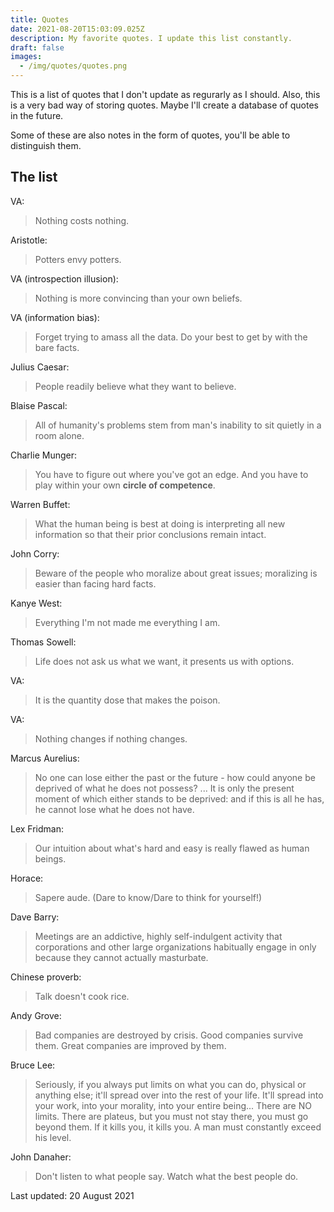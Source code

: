 ```yaml
---
title: Quotes
date: 2021-08-20T15:03:09.025Z
description: My favorite quotes. I update this list constantly.
draft: false
images:
  - /img/quotes/quotes.png
---
```

This is a list of quotes that I don't update as regurarly as I should. Also, this is a very bad way of storing quotes. Maybe I'll create a database of quotes in the future.

Some of these are also notes in the form of quotes, you'll be able to distinguish them.

## The list

VA:

> Nothing costs nothing. 

Aristotle:

> Potters envy potters.

VA (introspection illusion):

> Nothing is more convincing than your own beliefs. 

VA (information bias):

> Forget trying to amass all the data. Do your best to get by with the bare facts.

Julius Caesar:

> People readily believe what they want to believe.

Blaise Pascal:

> All of humanity's problems stem from man's inability to sit quietly in a room alone.

Charlie Munger:

> You have to figure out where you've got an edge. And you have to play within your own **circle of competence**.

Warren Buffet:

> What the human being is best at doing is interpreting all new information so that their prior conclusions remain intact.

John Corry:

> Beware of the people who moralize about great issues; moralizing is easier than facing hard facts.

Kanye West:

> Everything I'm not made me everything I am.

Thomas Sowell:

> Life does not ask us what we want, it presents us with options.

VA:

> It is the quantity dose that makes the poison.

VA:

> Nothing changes if nothing changes.

Marcus Aurelius:

> No one can lose either the past or the future - how could anyone be deprived of what he does not possess? ... It is only the present moment of which either stands to be deprived: and if this is all he has, he cannot lose what he does not have.

Lex Fridman:

> Our intuition about what's hard and easy is really flawed as human beings.

Horace:

> Sapere aude. (Dare to know/Dare to think for yourself!)

Dave Barry:

> Meetings are an addictive, highly self-indulgent activity that corporations and other large organizations habitually engage in only because they cannot actually masturbate.

Chinese proverb:

> Talk doesn't cook rice.

Andy Grove:

> Bad companies are destroyed by crisis. Good companies survive them. Great companies are improved by them.

Bruce Lee:

> Seriously, if you always put limits on what you can do, physical or anything else; it'll spread over into the rest of your life. It'll spread into your work, into your morality, into your entire being... There are NO limits. There are plateus, but you must not stay there, you must go beyond them. If it kills you, it kills you. A man must constantly exceed his level.

John Danaher:

> Don't listen to what people say. Watch what the best people do.



Last updated: 20 August 2021